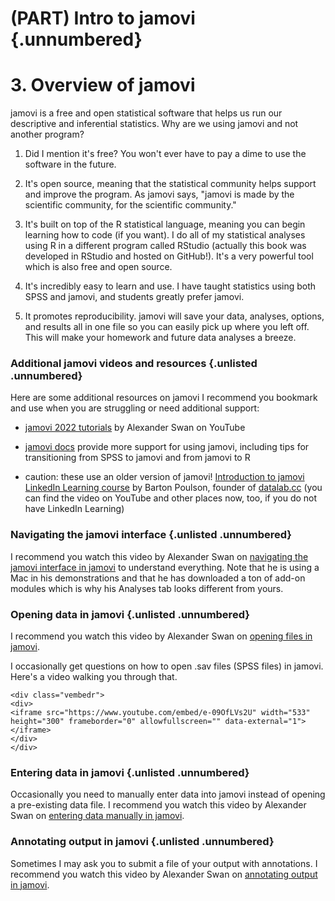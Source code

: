 # (PART) Intro to jamovi {.unnumbered}

# 3. Overview of jamovi

jamovi is a free and open statistical software that helps us run our descriptive and inferential statistics. Why are we using jamovi and not another program?

1.  Did I mention it's free? You won't ever have to pay a dime to use the software in the future.

2.  It's open source, meaning that the statistical community helps support and improve the program. As jamovi says, "jamovi is made by the scientific community, for the scientific community."

3.  It's built on top of the R statistical language, meaning you can begin learning how to code (if you want). I do all of my statistical analyses using R in a different program called RStudio (actually this book was developed in RStudio and hosted on GitHub!). It's a very powerful tool which is also free and open source.

4.  It's incredibly easy to learn and use. I have taught statistics using both SPSS and jamovi, and students greatly prefer jamovi.

5.  It promotes reproducibility. jamovi will save your data, analyses, options, and results all in one file so you can easily pick up where you left off. This will make your homework and future data analyses a breeze.

### Additional jamovi videos and resources {.unlisted .unnumbered}

Here are some additional resources on jamovi I recommend you bookmark and use when you are struggling or need additional support:

-   [jamovi 2022 tutorials](https://www.youtube.com/playlist?list=PLvYqRUmlLZUMJ0EUxuTAA1f407wmBQ1QX) by Alexander Swan on YouTube

-   [jamovi docs](https://docs.jamovi.org/) provide more support for using jamovi, including tips for transitioning from SPSS to jamovi and from jamovi to R

-   caution: these use an older version of jamovi! [Introduction to jamovi LinkedIn Learning course](https://www.linkedin.com/learning/introduction-to-jamovi/) by Barton Poulson, founder of [datalab.cc](https://datalab.cc/jamovi/) (you can find the video on YouTube and other places now, too, if you do not have LinkedIn Learning)

### Navigating the jamovi interface {.unlisted .unnumbered}

I recommend you watch this video by Alexander Swan on [navigating the jamovi interface in jamovi](https://youtu.be/t0tQcs-E5Z4) to understand everything. Note that he is using a Mac in his demonstrations and that he has downloaded a ton of add-on modules which is why his Analyses tab looks different from yours.

### Opening data in jamovi {.unlisted .unnumbered}

I recommend you watch this video by Alexander Swan on [opening files in jamovi](https://youtu.be/nB85VyskK08).

I occasionally get questions on how to open .sav files (SPSS files) in jamovi. Here's a video walking you through that.


```{=html}
<div class="vembedr">
<div>
<iframe src="https://www.youtube.com/embed/e-09OfLVs2U" width="533" height="300" frameborder="0" allowfullscreen="" data-external="1"></iframe>
</div>
</div>
```

### Entering data in jamovi {.unlisted .unnumbered}

Occasionally you need to manually enter data into jamovi instead of opening a pre-existing data file. I recommend you watch this video by Alexander Swan on [entering data manually in jamovi](https://youtu.be/g3a2hGwNZ7o).

### Annotating output in jamovi {.unlisted .unnumbered}

Sometimes I may ask you to submit a file of your output with annotations. I recommend you watch this video by Alexander Swan on [annotating output in jamovi](https://youtu.be/I6SZtH__ICA).
